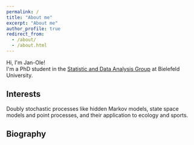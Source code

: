 ```yaml
---
permalink: /
title: "About me"
excerpt: "About me"
author_profile: true
redirect_from: 
  - /about/
  - /about.html
---
```


Hi, I'm Jan-Ole! <br>
I'm a PhD student in the [Statistic and Data Analysis Group](https://www.uni-bielefeld.de/fakultaeten/wirtschaftswissenschaften/lehrbereiche/stats/index.xml) at Bielefeld University.

## Interests

Doubly stochastic processes like hidden Markov models, state space models and point processes, and their application to ecology and sports.

## Biography
